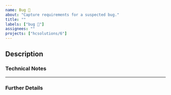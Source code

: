 ```yaml
---
name: Bug 🐛
about: "Capture requirements for a suspected bug."
title: ""
labels: ["bug 🐛"]
assignees: ""
projects: ["hcsolutions/6"]
---
```


## Description

<!-- A clear and concise description of what the problem is. -->

<!--
**User Stories:**

> **AS A** user
> **GIVEN**
> **AND**
> **I NEED**
> **AND**
> **SO**
-->

### Technical Notes

---

### Further Details

<!--
- AppSignal report?
- FreshDesk ticket?
- GitHub issue?

Screenshots?
-->

